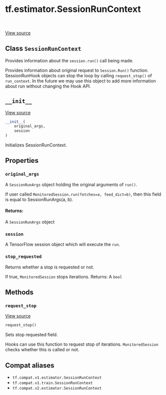 <div itemscope itemtype="http://developers.google.com/ReferenceObject">
<meta itemprop="name" content="tf.estimator.SessionRunContext" />
<meta itemprop="path" content="Stable" />
<meta itemprop="property" content="original_args"/>
<meta itemprop="property" content="session"/>
<meta itemprop="property" content="stop_requested"/>
<meta itemprop="property" content="__init__"/>
<meta itemprop="property" content="request_stop"/>
</div>

# tf.estimator.SessionRunContext

<!-- Insert buttons and diff -->

<table class="tfo-notebook-buttons tfo-api" align="left">
</table>

<a target="_blank" href="/code/stable/tensorflow/python/training/session_run_hook.py">View source</a>



## Class `SessionRunContext`

Provides information about the `session.run()` call being made.



<!-- Placeholder for "Used in" -->

Provides information about original request to `Session.Run()` function.
SessionRunHook objects can stop the loop by calling `request_stop()` of
`run_context`. In the future we may use this object to add more information
about run without changing the Hook API.

<h2 id="__init__"><code>__init__</code></h2>

<a target="_blank" href="/code/stable/tensorflow/python/training/session_run_hook.py">View source</a>

``` python
__init__(
    original_args,
    session
)
```

Initializes SessionRunContext.




## Properties

<h3 id="original_args"><code>original_args</code></h3>

A `SessionRunArgs` object holding the original arguments of `run()`.

If user called `MonitoredSession.run(fetches=a, feed_dict=b)`, then this
field is equal to SessionRunArgs(a, b).

#### Returns:

A `SessionRunArgs` object


<h3 id="session"><code>session</code></h3>

A TensorFlow session object which will execute the `run`.


<h3 id="stop_requested"><code>stop_requested</code></h3>

Returns whether a stop is requested or not.

If true, `MonitoredSession` stops iterations.
Returns:
  A `bool`



## Methods

<h3 id="request_stop"><code>request_stop</code></h3>

<a target="_blank" href="/code/stable/tensorflow/python/training/session_run_hook.py">View source</a>

``` python
request_stop()
```

Sets stop requested field.

Hooks can use this function to request stop of iterations.
`MonitoredSession` checks whether this is called or not.





## Compat aliases

* `tf.compat.v1.estimator.SessionRunContext`
* `tf.compat.v1.train.SessionRunContext`
* `tf.compat.v2.estimator.SessionRunContext`

